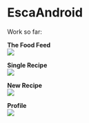 # EscaAndroid
Work so far:<br/>

<b>The Food Feed</b><br/>
<img src="https://user-images.githubusercontent.com/12183061/27520257-54f1132c-59f6-11e7-89a0-798dda2fcd0f.png"/>

<b>Single Recipe</b><br/>
<img src="https://user-images.githubusercontent.com/12183061/27520259-5c44e7ca-59f6-11e7-883b-ccb9ea7117e3.png"/>

<b>New Recipe</b><br/>
<img src="https://user-images.githubusercontent.com/12183061/27520261-617deb7e-59f6-11e7-95b9-4d31e092c679.png"/>

<b>Profile</b><br/>
<img src="https://user-images.githubusercontent.com/12183061/27520262-66ba4e20-59f6-11e7-853c-6f59f56af808.png"/>
